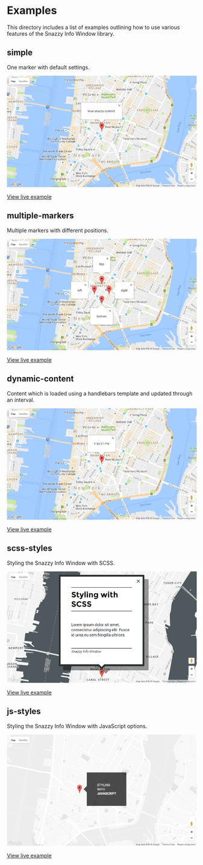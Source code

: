 # Examples

This directory includes a list of examples outlining how to use various features
of the Snazzy Info Window library.

## simple

One marker with default settings.

![Screenshot][simple-screenshot]

[View live example][simple]

[simple-screenshot]: simple/screenshot.png "Simple Example Screenshot"
[simple]: https://rawgit.com/atmist/snazzy-info-window/master/examples/simple/index.html

## multiple-markers

Multiple markers with different positions.

![Screenshot][multiple-screenshot]

[View live example][multiple]

[multiple-screenshot]: multiple-markers/screenshot.png "Multiple Markers Screenshot"
[multiple]: https://rawgit.com/atmist/snazzy-info-window/master/examples/multiple-markers/index.html

## dynamic-content

Content which is loaded using a handlebars template and updated through an interval.

![Screenshot][dynamic-content-screenshot]

[View live example][dynamic-content]

[dynamic-content-screenshot]: dynamic-content/screenshot.png "Dynamic Content Screenshot"
[dynamic-content]: https://rawgit.com/atmist/snazzy-info-window/master/examples/dynamic-content/index.html

## scss-styles

Styling the Snazzy Info Window with SCSS.

![Screenshot][scss-styles-screenshot]

[View live example][scss-styles]

[scss-styles-screenshot]: scss-styles/screenshot.png "SCSS Styles Screenshot"
[scss-styles]: https://rawgit.com/atmist/snazzy-info-window/master/examples/scss-styles/index.html

## js-styles

Styling the Snazzy Info Window with JavaScript options.

![Screenshot][js-styles-screenshot]

[View live example][js-styles]

[js-styles-screenshot]: js-styles/screenshot.png "JavaScript Options Screenshot"
[js-styles]: https://rawgit.com/atmist/snazzy-info-window/master/examples/js-styles/index.html
